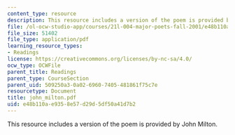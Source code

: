 ```yaml
---
content_type: resource
description: This resource includes a version of the poem is provided by John Milton.
file: /ol-ocw-studio-app/courses/21l-004-major-poets-fall-2001/e48b110ae9358e57d29d5df50a41d7b2_john_milton.pdf
file_size: 51402
file_type: application/pdf
learning_resource_types:
- Readings
license: https://creativecommons.org/licenses/by-nc-sa/4.0/
ocw_type: OCWFile
parent_title: Readings
parent_type: CourseSection
parent_uid: 509250a3-0a02-6960-7405-481861f75c7e
resourcetype: Document
title: john_milton.pdf
uid: e48b110a-e935-8e57-d29d-5df50a41d7b2
---
```

This resource includes a version of the poem is provided by John Milton.